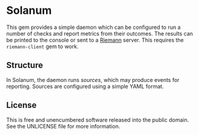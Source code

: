 Solanum
=======

This gem provides a simple daemon which can be configured to run a number of
checks and report metrics from their outcomes. The results can be printed to the
console or sent to a [Riemann](http://riemann.io/) server. This requires the
`riemann-client` gem to work.

## Structure

In Solanum, the daemon runs _sources_, which may produce events for reporting.
Sources are configured using a simple YAML format.

## License

This is free and unencumbered software released into the public domain.
See the UNLICENSE file for more information.
